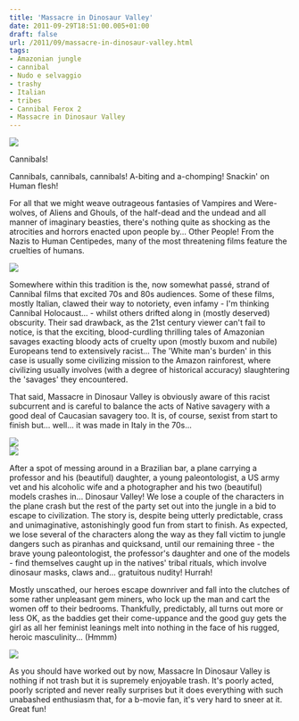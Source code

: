 ```yaml
---
title: 'Massacre in Dinosaur Valley'
date: 2011-09-29T18:51:00.005+01:00
draft: false
url: /2011/09/massacre-in-dinosaur-valley.html
tags: 
- Amazonian jungle
- cannibal
- Nudo e selvaggio
- trashy
- Italian
- tribes
- Cannibal Ferox 2
- Massacre in Dinosaur Valley
---
```


![](/blogspot/AVvXsEjavH4wRtPezX0NuxAhaVmCO5sYcWn2L1Id2sZI_YHIEOo1gOtrtivz00Sbn9pZPt33mDJG12BcfnpCW5JMX9HBR7wC2Cem9ZjM-maAT8EBzrc8AjR0A-67HAEvpaLBbymmZxe0JQazop4/s800/midv5.jpg)  

  
Cannibals!  
  
Cannibals, cannibals, cannibals! A-biting and a-chomping! Snackin' on Human flesh!  
  
For all that we might weave outrageous fantasies of Vampires and Were-wolves, of Aliens and Ghouls, of the half-dead and the undead and all manner of imaginary beasties, there's nothing quite as shocking as the atrocities and horrors enacted upon people by... Other People! From the Nazis to Human Centipedes, many of the most threatening films feature the cruelties of humans.  
  

![](/blogspot/AVvXsEgGDWEyoZ2y0SmNF0W1FG4uhJt14c7fvkGO9Gm9waSj68trmHPfZNBZA_aQ1nQ7oYrGukwnrM-znBbJIikm3Ykb4c0z-rg-UETTEUWuFFYZhuhA_KdRjvfpZj8fOUJv3gH5Sbs7n3fMtJg/s400/midv1.jpg)  

  
Somewhere within this tradition is the, now somewhat passé, strand of Cannibal films that excited 70s and 80s audiences. Some of these films, mostly Italian, clawed their way to notoriety, even infamy - I'm thinking Cannibal Holocaust... - whilst others drifted along in (mostly deserved) obscurity. Their sad drawback, as the 21st century viewer can't fail to notice, is that the exciting, blood-curdling thrilling tales of Amazonian savages exacting bloody acts of cruelty upon (mostly buxom and nubile) Europeans tend to extensively racist... The 'White man's burden' in this case is usually some civilizing mission to the Amazon rainforest, where civilizing usually involves (with a degree of historical accuracy) slaughtering the 'savages' they encountered.  
  
That said, Massacre in Dinosaur Valley is obviously aware of this racist subcurrent and is careful to balance the acts of Native savagery with a good deal of Caucasian savagery too. It is, of course, sexist from start to finish but... well... it was made in Italy in the 70s...  
  

![](/blogspot/AVvXsEjUaBblMOtwsmihgutAY_q2W1Azo133l92hnv7KCUtXRzDIHgcFolcz53KJzp4cDrOyB9plM9vJwYgxxn7rMyEyxDLKGvM-rOWDygCjLP5C53J8mdJ5QdNfpyiKC4E7pNuLx8U13mf9Ng8/s400/midv3.jpg)  
![](/blogspot/AVvXsEjOGCUlzUv57zhoWGKb8eSpPptP4XjTN4a6Q5yAULfeiwDlEWCI2Fd6QlOlRGdOgWjgjVuZuJuAikouJWEWFLVG5zWWQDg2DRrJQz1yo7E5zZ8CeitU2Ku1tgKZ8En9NAuYTteqNrBkcL4/s400/midv2.jpg)  

  
  
After a spot of messing around in a Brazilian bar, a plane carrying a professor and his (beautiful) daughter, a young paleontologist, a US army vet and his alcoholic wife and a photographer and his two (beautiful) models crashes in... Dinosaur Valley! We lose a couple of the characters in the plane crash but the rest of the party set out into the jungle in a bid to escape to civilization. The story is, despite being utterly predictable, crass and unimaginative, astonishingly good fun from start to finish. As expected, we lose several of the characters along the way as they fall victim to jungle dangers such as piranhas and quicksand, until our remaining three - the brave young paleontologist, the professor's daughter and one of the models - find themselves caught up in the natives' tribal rituals, which involve dinosaur masks, claws and... gratuitous nudity! Hurrah!  
  
Mostly unscathed, our heroes escape downriver and fall into the clutches of some rather unpleasant gem miners, who lock up the man and cart the women off to their bedrooms. Thankfully, predictably, all turns out more or less OK, as the baddies get their come-uppance and the good guy gets the girl as all her feminist leanings melt into nothing in the face of his rugged, heroic masculinity... (Hmmm)  
  

![](/blogspot/AVvXsEhxewfnggcw9pfeIoqOAW8ErXC9Te7sIqXprJYvlO_BGknsqFfpTqUB2d1HZ7Xhf0nVz5VIQtR9mFNidmD_eSVN-wNnVC8L0w7pZDeQ2P5gFbeBK700XcTCUmyJ9f6uCriq0HKM4pyDeYc/s400/midv4.jpg)  

  
As you should have worked out by now, Massacre In Dinosaur Valley is nothing if not trash but it is supremely enjoyable trash. It's poorly acted, poorly scripted and never really surprises but it does everything with such unabashed enthusiasm that, for a b-movie fan, it's very hard to sneer at it. Great fun!